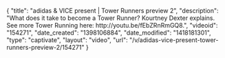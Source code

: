 {
    "title": "adidas & VICE present | Tower Runners preview 2",
    "description": "What does it take to become a Tower Runner? Kourtney Dexter explains. See more Tower Running here: http:\/\/youtu.be\/fEbZRnRmGQ8.",
    "videoid": "154271",
    "date_created": "1398106884",
    "date_modified": "1418181301",
    "type": "captivate",
    "layout": "video",
    "url": "\/v\/adidas-vice-present-tower-runners-preview-2\/154271"
}